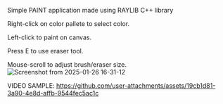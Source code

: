 Simple PAINT application made using RAYLIB C++ library

Right-click on color pallete to select color.

Left-click to paint on canvas.

Press E to use eraser tool.

Mouse-scroll to adjust brush/eraser size.
![Screenshot from 2025-01-26 16-31-12](https://github.com/user-attachments/assets/a53cc665-ef5a-4187-adef-0c6f0daeda3d)

VIDEO SAMPLE:
https://github.com/user-attachments/assets/19cb1d81-3a90-4e8d-affb-9544fec5ac1c

